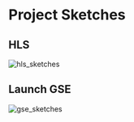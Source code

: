 # Project Sketches

## HLS 
![hls_sketches](https://github.com/RichardTrott/voidY-HLS/blob/main/src/assets/sketches/hls/hls_sketches.png?raw=true)

## Launch GSE
![gse_sketches](https://github.com/RichardTrott/voidY-HLS/blob/main/src/assets/sketches/s0/gse_sketches.png?raw=true)